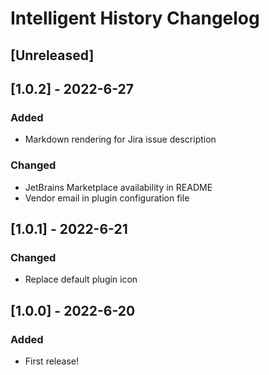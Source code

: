 <!-- Keep a Changelog guide -> https://keepachangelog.com -->

# Intelligent History Changelog

## [Unreleased]

## [1.0.2] - 2022-6-27
### Added
* Markdown rendering for Jira issue description

### Changed
* JetBrains Marketplace availability in README
* Vendor email in plugin configuration file

## [1.0.1] - 2022-6-21
### Changed
* Replace default plugin icon

## [1.0.0] - 2022-6-20
### Added
* First release!
